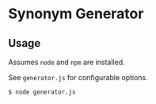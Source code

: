 # Synonym Generator

## Usage

Assumes `node` and `npm` are installed.

See `generator.js` for configurable options.

```sh
$ node generator.js
```
